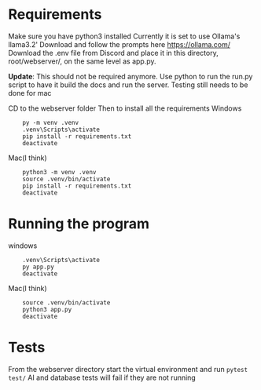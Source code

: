 # Requirements
Make sure you have python3 installed
Currently it is set to use Ollama's llama3.2'
Download and follow the prompts here https://ollama.com/
Download the .env file from Discord and place it in this directory, root/webserver/, on the same level as app.py.

**Update**: This should not be required anymore. Use python to run
the run.py script to have it build the docs and run the server. Testing still needs to be done for mac

CD to the webserver folder
Then to install all the requirements
Windows
```
    py -m venv .venv
    .venv\Scripts\activate
    pip install -r requirements.txt
    deactivate

```
Mac(I think)
```
    python3 -m venv .venv
    source .venv/bin/activate
    pip install -r requirements.txt
    deactivate
```

# Running the program
windows
```
    .venv\Scripts\activate
    py app.py
    deactivate

```
Mac(I think)
```
    source .venv/bin/activate
    python3 app.py
    deactivate
```

# Tests

From the webserver directory start the virtual environment and run `pytest test/`
AI and database tests will fail if they are not running